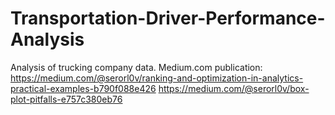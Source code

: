 # Transportation-Driver-Performance-Analysis
Analysis of trucking company data.
Medium.com publication:
https://medium.com/@serorl0v/ranking-and-optimization-in-analytics-practical-examples-b790f088e426
https://medium.com/@serorl0v/box-plot-pitfalls-e757c380eb76
